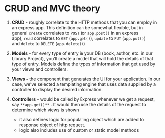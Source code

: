 # CRUD and MVC theory

1. **CRUD** - roughly correlate to the HTTP methods that you can employ in an express app. This definition can be somewhat flexible, but in general `create` correlates to `POST` (or `app.post()` in an express app), `read` correlates to `GET` (`app.get()`), `update` to `PUT` (`app.put()`) and `delete` to `DELETE` (`app.delete()`)

1. **Models** - for every type of entry in your DB (book, author, etc. in our Library Project), you’ll create a model that will hold the details of that type of entry. Models define the types of information that get used by your views and controllers.

1. **Views -** the component that generates the UI for your application. In our case, we’ve selected a templating engine that uses data supplied by a controller to display the desired information.

1. **********************Controllers********************** - would be called by Express whenever we get a request, say `**app.get()**` . It would then use the details of the request to determine which views is shown 
    - it also defines logic for populating object which are added to response object of http request.
    - logic also includes use of custom or static model methods